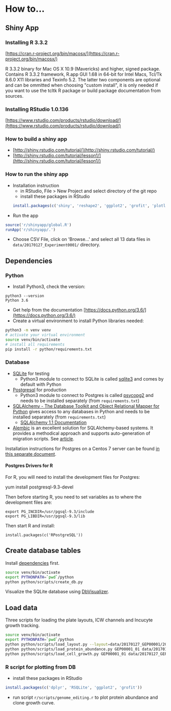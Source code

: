 # How to...

## Shiny App

### Installing R 3.3.2
[https://cran.r-project.org/bin/macosx/](https://cran.r-project.org/bin/macosx/)

R 3.3.2 binary for Mac OS X 10.9 (Mavericks) and higher, signed package. Contains R 3.3.2 framework, R.app GUI 1.68 in 64-bit for Intel Macs, Tcl/Tk 8.6.0 X11 libraries and Texinfo 5.2. The latter two components are optional and can be ommitted when choosing "custom install", it is only needed if you want to use the tcltk R package or build package documentation from sources.

### Installing RStudio 1.0.136
[https://www.rstudio.com/products/rstudio/download/](https://www.rstudio.com/products/rstudio/download/)

### How to build a shiny app
- [http://shiny.rstudio.com/tutorial/](http://shiny.rstudio.com/tutorial/)
- [http://shiny.rstudio.com/tutorial/lesson1/](http://shiny.rstudio.com/tutorial/lesson1/)

### How to run the shiny app
- Installation instruction
  - in RStudio, File > New Project and select directory of the git repo
  - install these packages in RStudio
  ```R
  install.packages(c('shiny', 'reshape2', 'ggplot2', 'grofit', 'plotly'))
  ```
- Run the app
```R
source('r/shinyapp/global.R')
runApp('r/shinyapp/.')
```
- Choose CSV File, click on 'Browse...' and select all 13 data files in `data/20170127_Experiment0001/` directory.

## Dependencies

### Python
- Install Python3, check the version:
```
python3 --version
Python 3.6
```
- Get help from the documentation [https://docs.python.org/3.6/](https://docs.python.org/3.6/)
- Create a virtual environment to install Python libraries needed:
```bash
python3 -m venv venv
# activate your virtual environment
source venv/bin/activate
# install all requirements
pip install -r python/requirements.txt
```

### Database

- [SQLite](https://sqlite.org/) for testing
  - Python3 module to connect to SQLite is called [sqlite3](https://docs.python.org/3.6/library/sqlite3.html#module-sqlite3) and comes by default with Python
- [Postgresql](https://www.postgresql.org/) for production
  - Python3 module to connect to Postgres is called [psycopg2](http://initd.org/psycopg/) and needs to be installed separately (from `requirements.txt`)
- [SQLAlchemy - The Database Toolkit and Object Relational Mapper for Python](http://www.sqlalchemy.org/) gives access to any databases in Python and needs to be installed separately (from `requirements.txt`)
  - [SQLAlchemy 1.1 Documentation](http://docs.sqlalchemy.org/en/rel_1_1/)
- [Alembic](https://bitbucket.org/zzzeek/alembic) is an excellent solution for SQLAlchemy-based systems. It provides a methodical approach and supports auto-generation of migration scripts. See [article](https://www.compose.com/articles/schema-migrations-with-alembic-python-and-postgresql/).

Installation instructions for Postgres on a Centos 7 server can be found [in this separate document](postgres.md).


#### Postgres Drivers for R

For R, you will need to install the development files for Postgres:

  yum install postgresql-9.3-devel

Then before starting R, you need to set variables as to where the development files are:

```
export PG_INCDIR=/usr/pgsql-9.3/include
export PG_LIBDIR=/usr/pgsql-9.3/lib
```

Then start R and install:

```
install.packages(c('RPostgreSQL'))
```

## Create database tables

Install [dependencies](#dependencies) first.


```bash
source venv/bin/activate
export PYTHONPATH=`pwd`/python
python python/scripts/create_db.py
```

Visualize the SQLite database using [DbVisualizer](http://www.dbvis.com/).

## Load data

Three scripts for loading the plate layouts, ICW channels and Incucyte growth tracking.

```bash
source venv/bin/activate
export PYTHONPATH=`pwd`/python
python python/scripts/load_layout.py --layout=data/20170127_GEP00001/20170118_GEP00001.xlsx
python python/scripts/load_protein_abundance.py GEP00001_01 data/20170127_GEP00001/GEP00001_01_ICW.csv
python python/scripts/load_cell_growth.py GEP00001_01 data/20170127_GEP00001/GEP00001_01_incu.txt
```

### R script for plotting from DB
- install these packages in RStudio
```R
install.packages(c('dplyr', 'RSQLite', 'ggplot2', 'grofit'))
```
- run script `r/scripts/genome_editing.r` to plot protein abundance and clone growth curve.
